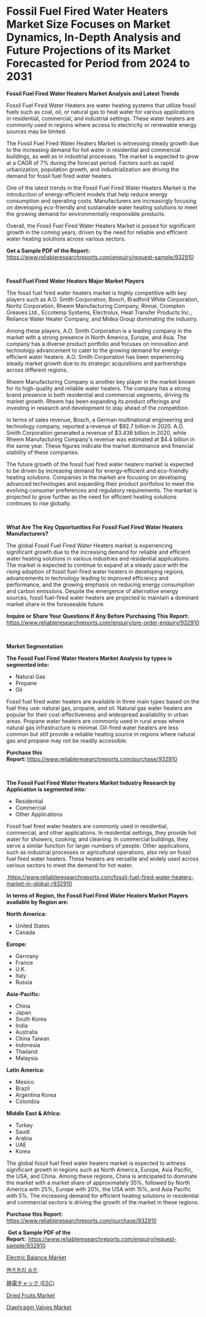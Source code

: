 <p><h1>Fossil Fuel Fired Water Heaters Market Size Focuses on Market Dynamics, In-Depth Analysis and Future Projections of its Market Forecasted for Period from 2024 to 2031</h1></p><p><strong>Fossil Fuel Fired Water Heaters Market Analysis and Latest Trends</strong></p>
<p><p>Fossil Fuel Fired Water Heaters are water heating systems that utilize fossil fuels such as coal, oil, or natural gas to heat water for various applications in residential, commercial, and industrial settings. These water heaters are commonly used in regions where access to electricity or renewable energy sources may be limited.</p><p>The Fossil Fuel Fired Water Heaters Market is witnessing steady growth due to the increasing demand for hot water in residential and commercial buildings, as well as in industrial processes. The market is expected to grow at a CAGR of 7% during the forecast period. Factors such as rapid urbanization, population growth, and industrialization are driving the demand for fossil fuel fired water heaters.</p><p>One of the latest trends in the Fossil Fuel Fired Water Heaters Market is the introduction of energy-efficient models that help reduce energy consumption and operating costs. Manufacturers are increasingly focusing on developing eco-friendly and sustainable water heating solutions to meet the growing demand for environmentally responsible products.</p><p>Overall, the Fossil Fuel Fired Water Heaters Market is poised for significant growth in the coming years, driven by the need for reliable and efficient water heating solutions across various sectors.</p></p>
<p><strong>Get a Sample PDF of the Report:&nbsp;</strong> <a href="https://www.reliableresearchreports.com/enquiry/request-sample/932910">https://www.reliableresearchreports.com/enquiry/request-sample/932910</a></p>
<p>&nbsp;</p>
<p><strong>Fossil Fuel Fired Water Heaters Major Market Players</strong></p>
<p><p>The fossil fuel fired water heaters market is highly competitive with key players such as A.O. Smith Corporation, Bosch, Bradford White Corporation, Noritz Corporation, Rheem Manufacturing Company, Rinnai, Crompton Greaves Ltd., Eccotemp Systems, Electrolux, Heat Transfer Products Inc., Reliance Water Heater Company, and Midea Group dominating the industry. </p><p>Among these players, A.O. Smith Corporation is a leading company in the market with a strong presence in North America, Europe, and Asia. The company has a diverse product portfolio and focuses on innovation and technology advancement to cater to the growing demand for energy-efficient water heaters. A.O. Smith Corporation has been experiencing steady market growth due to its strategic acquisitions and partnerships across different regions.</p><p>Rheem Manufacturing Company is another key player in the market known for its high-quality and reliable water heaters. The company has a strong brand presence in both residential and commercial segments, driving its market growth. Rheem has been expanding its product offerings and investing in research and development to stay ahead of the competition.</p><p>In terms of sales revenue, Bosch, a German multinational engineering and technology company, reported a revenue of $92.7 billion in 2020. A.O. Smith Corporation generated a revenue of $3.438 billion in 2020, while Rheem Manufacturing Company's revenue was estimated at $4.4 billion in the same year. These figures indicate the market dominance and financial stability of these companies.</p><p>The future growth of the fossil fuel fired water heaters market is expected to be driven by increasing demand for energy-efficient and eco-friendly heating solutions. Companies in the market are focusing on developing advanced technologies and expanding their product portfolios to meet the evolving consumer preferences and regulatory requirements. The market is projected to grow further as the need for efficient heating solutions continues to rise globally.</p></p>
<p>&nbsp;</p>
<p><strong>What Are The Key Opportunities For Fossil Fuel Fired Water Heaters Manufacturers?</strong></p>
<p><p>The global Fossil Fuel Fired Water Heaters market is experiencing significant growth due to the increasing demand for reliable and efficient water heating solutions in various industries and residential applications. The market is expected to continue to expand at a steady pace with the rising adoption of fossil fuel-fired water heaters in developing regions, advancements in technology leading to improved efficiency and performance, and the growing emphasis on reducing energy consumption and carbon emissions. Despite the emergence of alternative energy sources, fossil fuel-fired water heaters are projected to maintain a dominant market share in the foreseeable future.</p></p>
<p><strong>Inquire or Share Your Questions If Any Before Purchasing This Report:</strong> <a href="https://www.reliableresearchreports.com/enquiry/pre-order-enquiry/932910">https://www.reliableresearchreports.com/enquiry/pre-order-enquiry/932910</a></p>
<p>&nbsp;</p>
<p><strong>Market Segmentation</strong></p>
<p><strong>The Fossil Fuel Fired Water Heaters Market Analysis by types is segmented into:</strong></p>
<p><ul><li>Natural Gas</li><li>Propane</li><li>Oil</li></ul></p>
<p><p>Fossil fuel fired water heaters are available in three main types based on the fuel they use: natural gas, propane, and oil. Natural gas water heaters are popular for their cost-effectiveness and widespread availability in urban areas. Propane water heaters are commonly used in rural areas where natural gas infrastructure is minimal. Oil-fired water heaters are less common but still provide a reliable heating source in regions where natural gas and propane may not be readily accessible.</p></p>
<p><strong>Purchase this Report:&nbsp;</strong><a href="https://www.reliableresearchreports.com/purchase/932910">https://www.reliableresearchreports.com/purchase/932910</a></p>
<p>&nbsp;</p>
<p><strong>The Fossil Fuel Fired Water Heaters Market Industry Research by Application is segmented into:</strong></p>
<p><ul><li>Residential</li><li>Commercial</li><li>Other Applications</li></ul></p>
<p><p>Fossil fuel fired water heaters are commonly used in residential, commercial, and other applications. In residential settings, they provide hot water for showers, cooking, and cleaning. In commercial buildings, they serve a similar function for larger numbers of people. Other applications, such as industrial processes or agricultural operations, also rely on fossil fuel fired water heaters. These heaters are versatile and widely used across various sectors to meet the demand for hot water.</p></p>
<p><a href="https://www.reliableresearchreports.com/fossil-fuel-fired-water-heaters-market-in-global-r932910">&nbsp;https://www.reliableresearchreports.com/fossil-fuel-fired-water-heaters-market-in-global-r932910</a></p>
<p><strong>In terms of Region, the Fossil Fuel Fired Water Heaters Market Players available by Region are:</strong></p>
<p>
    <p> <strong> North America: </strong>
        <ul>
            <li>United States</li>
            <li>Canada</li>
        </ul>
        </p> 
    <p> <strong> Europe: </strong>
        <ul>
            <li>Germany</li>
            <li>France</li>
            <li>U.K.</li>
            <li>Italy</li>
            <li>Russia</li>
        </ul>
        </p> 
    <p> <strong> Asia-Pacific: </strong>
        <ul>
            <li>China</li>
            <li>Japan</li>
            <li>South Korea</li>
            <li>India</li>
            <li>Australia</li>
            <li>China Taiwan</li>
            <li>Indonesia</li>
            <li>Thailand</li>
            <li>Malaysia</li>
        </ul>
        </p> 
    <p> <strong> Latin America: </strong>
        <ul>
            <li>Mexico</li>
            <li>Brazil</li>
            <li>Argentina Korea</li>
            <li>Colombia</li>
        </ul>
        </p> 
    <p> <strong> Middle East & Africa: </strong>
        <ul>
            <li>Turkey</li>
            <li>Saudi</li>
            <li>Arabia</li>
            <li>UAE</li>
            <li>Korea</li>
        </ul>
    </p>
    </p>
<p><p>The global fossil fuel fired water heaters market is expected to witness significant growth in regions such as North America, Europe, Asia Pacific, the USA, and China. Among these regions, China is anticipated to dominate the market with a market share of approximately 35%, followed by North America with 25%, Europe with 20%, the USA with 15%, and Asia Pacific with 5%. The increasing demand for efficient heating solutions in residential and commercial sectors is driving the growth of the market in these regions.</p></p>
<p><strong>Purchase this Report: </strong><a href="https://www.reliableresearchreports.com/purchase/932910">https://www.reliableresearchreports.com/purchase/932910</a></p>
<p>&nbsp;<strong>Get a Sample PDF of the Report:&nbsp;&nbsp;</strong><a href="https://www.reliableresearchreports.com/enquiry/request-sample/932910">https://www.reliableresearchreports.com/enquiry/request-sample/932910</a></p>
<p><strong></strong></p>
<p><p><a href="https://github.com/mharielmesa/Market-Research-Report-List-4/blob/main/electric-balance-market.md">Electric Balance Market</a></p><p><a href="https://github.com/langcat852024/Market-Research-Report-List-2/blob/main/3084186108165.md">핸즈프리 슈즈</a></p><p><a href="https://medium.com/@felicidadbucar3s/%E9%9D%99%E9%9B%BB%E3%83%81%E3%83%A3%E3%83%83%E3%82%AF-escs-%E5%B8%82%E5%A0%B4-2024%E5%B9%B4%E3%81%8B%E3%82%892031%E5%B9%B4%E3%81%BE%E3%81%A7%E3%81%AE%E6%9C%9F%E9%96%93%E3%81%AE%E6%A5%AD%E7%95%8C%E5%8B%95%E5%90%91%E3%81%A8%E4%BA%88%E6%B8%AC-e5391c7f13bf">静電チャック (ESC)</a></p><p><a href="https://issuu.com/reportprime-2/docs/dried-fruits-market-size-2030.pptx_f54643a0bba1e2">Dried Fruits Market</a></p><p><a href="https://issuu.com/reportprime-2/docs/diaphragm-valves-market-size-2030.p_d04fd5c36ca06b">Diaphragm Valves Market</a></p></p>